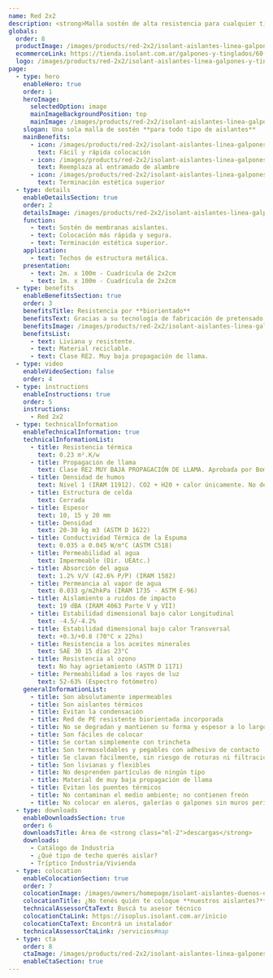 ```yaml
---
name: Red 2x2
description: <strong>Malla sostén de alta resistencia para cualquier tipo de aislante.</strong><br /><br />La RED 2x2 está diseñada especialmente para el sostén de aislantes y le garantiza una colocación más rápida, 100% segura y con una terminación estética superior.
globals:
  order: 8
  productImage: /images/products/red-2x2/isolant-aislantes-linea-galpones-y-tinglados-red-2x2-producto-rollo.png
  ecommerceLink: https://tienda.isolant.com.ar/galpones-y-tinglados/60-red-2x2-200m2.html
  logo: /images/products/red-2x2/isolant-aislantes-linea-galpones-y-tinglados-red-2x2-logo.jpg
page:
  - type: hero
    enableHero: true
    order: 1
    heroImage:
      selectedOption: image
      mainImageBackgroundPosition: top
      mainImage: /images/products/red-2x2/isolant-aislantes-linea-galpones-y-tinglados-red-2x2-imagen-principal.jpg
    slogan: Una sola malla de sostén **para todo tipo de aislantes**
    mainBenefits:
      - icon: /images/products/red-2x2/isolant-aislantes-linea-galpones-y-tinglados-red-2x2-beneficio-1.svg
        text: Fácil y rápida colocación
      - icon: /images/products/red-2x2/isolant-aislantes-linea-galpones-y-tinglados-red-2x2-beneficio-2.svg
        text: Reemplaza al entramado de alambre
      - icon: /images/products/red-2x2/isolant-aislantes-linea-galpones-y-tinglados-red-2x2-beneficio-3.svg
        text: Terminación estética superior
  - type: details
    enableDetailsSection: true
    order: 2
    detailsImage: /images/products/red-2x2/isolant-aislantes-linea-galpones-y-tinglados-red-2x2-imagen-detalle.jpg
    function:
      - text: Sostén de membranas aislantes.
      - text: Colocación más rápida y segura.
      - text: Terminación estética superior.
    application:
      - text: Techos de estructura metálica.
    presentation:
      - text: 2m. x 100m - Cuadrícula de 2x2cm
      - text: 1m. x 100m - Cuadrícula de 2x2cm
  - type: benefits
    enableBenefitsSection: true
    order: 3
    benefitsTitle: Resistencia por **biorientado**
    benefitsText: Gracias a su tecnología de fabricación de pretensado y biorentado, la <strong>RED 2x2 Isolant</strong> presenta una alta resistencia a la deformación por esfuerzos de dilatación y contracción de la estructura, logrando techos más planos y de una estética superior.
    benefitsImage: /images/products/red-2x2/isolant-aislantes-linea-galpones-y-tinglados-red-2x2-beneficio-exclusivo.jpg
    benefitsList:
      - text: Liviana y resistente.
      - text: Material reciclable.
      - text: Clase RE2. Muy baja propagación de llama.
  - type: video
    enableVideoSection: false
    order: 4
  - type: instructions
    enableInstructions: true
    order: 5
    instructions:
      - Red 2x2
  - type: technicalInformation
    enableTechnicalInformation: true
    technicalInformationList:
      - title: Resistencia térmica
        text: 0.23 m².K/w
      - title: Propagación de llama
        text: Clase RE2 MUY BAJA PROPAGACIÓN DE LLAMA. Aprobada por Bomberos Argentina.
      - title: Densidad de humos
        text: Nivel 1 (IRAM 11912). CO2 + H20 + calor únicamente. No desprende gases envenenantes.
      - title: Estructura de celda
        text: Cerrada
      - title: Espesor
        text: 10, 15 y 20 mm
      - title: Densidad
        text: 20-30 kg m3 (ASTM D 1622)
      - title: Conductividad Térmica de la Espuma
        text: 0.035 a 0.045 W/m°C (ASTM C518)
      - title: Permeabilidad al agua
        text: Impermeable (Dir. UEAtc.)
      - title: Absorción del agua
        text: 1.2% V/V (42.6% P/P) (IRAM 1582)
      - title: Permeancia al vapor de agua
        text: 0.033 g/m2hkPa (IRAM 1735 - ASTM E-96)
      - title: Aislamiento a ruidos de impacto
        text: 19 dBA (IRAM 4063 Parte V y VII)
      - title: Estabilidad dimensional bajo calor Longitudinal
        text: -4.5/-4.2%
      - title: Estabilidad dimensional bajo calor Transversal
        text: +0.3/+0.8 (70°C x 22hs)
      - title: Resistencia a los aceites minerales
        text: SAE 30 15 días 23°C
      - title: Resistencia al ozono
        text: No hay agrietamiento (ASTM D 1171)
      - title: Permeabilidad a los rayos de luz
        text: 52-63% (Espectro fotómetro)
    generalInformationList:
      - title: Son absolutamente impermeables
      - title: Son aislantes térmicos
      - title: Evitan la condensación
      - title: Red de PE resistente biorientada incorporada
      - title: No se degradan y mantienen su forma y espesor a lo largo del tiempo
      - title: Son fáciles de colocar
      - title: Se cortan simplemente con trincheta
      - title: Son termosoldables y pegables con adhesivo de contacto
      - title: Se clavan fácilmente, sin riesgo de roturas ni filtraciones
      - title: Son livianas y flexibles
      - title: No desprenden partículas de ningún tipo
      - title: Material de muy baja propagación de llama
      - title: Evitan los puentes térmicos
      - title: No contaminan el medio ambiente; no contienen freón
      - title: No colocar en aleros, galerías o galpones sin muros perimetrales que protejan de la reflexión indirecta de los rayos UV
  - type: downloads
    enableDownloadsSection: true
    order: 6
    downloadsTitle: Área de <strong class="ml-2">descargas</strong>
    downloads:
      - Catálogo de Industria
      - ¿Qué tipo de techo querés aislar?
      - Tríptico Industria/Vivienda
  - type: colocation
    enableColocationSection: true
    order: 7
    colocationImage: /images/owners/homepage/isolant-aislantes-duenos-e-inquilinos-isoplus-colocation.jpg
    colocationTitle: ¿No tenés quién te coloque **nuestros aislantes?**
    technicalAssessorCtaText: Buscá tu asesor técnico
    colocationCtaLink: https://isoplus.isolant.com.ar/inicio
    colocationCtaText: Encontrá un instalador
    technicalAssessorCtaLink: /servicios#map
  - type: cta
    order: 8
    ctaImage: /images/products/red-2x2/isolant-aislantes-linea-galpones-y-tinglados-red-2x2-imagen-detalle.jpg
    enableCtaSection: true
---
```


